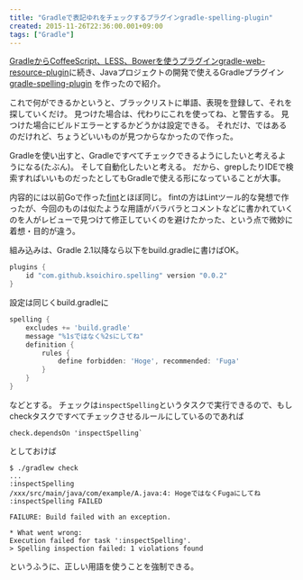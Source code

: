 ```yaml
---
title: "Gradleで表記ゆれをチェックするプラグインgradle-spelling-plugin"
created: 2015-11-26T22:36:00.001+09:00
tags: ["Gradle"]
---
```

[GradleからCoffeeScript、LESS、Bowerを使うプラグインgradle-web-resource-plugin](http://ksoichiro.blogspot.jp/2015/10/gradlecoffeescriptlessbowergradle-web.html)に続き、Javaプロジェクトの開発で使えるGradleプラグイン [gradle-spelling-plugin](https://github.com/ksoichiro/gradle-spelling-plugin) を作ったので紹介。

これで何ができるかというと、ブラックリストに単語、表現を登録して、それを探していくだけ。
見つけた場合は、代わりにこれを使ってね、と警告する。
見つけた場合にビルドエラーとするかどうかは設定できる。
それだけ、ではあるのだけれど、ちょうどいいものが見つからなかったので作った。

Gradleを使い出すと、Gradleですべてチェックできるようにしたいと考えるようになる(たぶん)。
そして自動化したいと考える。
だから、grepしたりIDEで検索すればいいものだったとしてもGradleで使える形になっていることが大事。
<!--more-->

内容的には以前Goで作った[fint](https://github.com/ksoichiro/fint)とほぼ同じ。
fintの方はLintツール的な発想で作ったが、今回のものは似たような用語がバラバラとコメントなどに書かれていくのを人がレビューで見つけて修正していくのを避けたかった、という点で微妙に着想・目的が違う。

組み込みは、Gradle 2.1以降なら以下をbuild.gradleに書けばOK。

```groovy
plugins {
    id "com.github.ksoichiro.spelling" version "0.0.2"
}
```

設定は同じくbuild.gradleに

```groovy
spelling {
    excludes += 'build.gradle'
    message "%1sではなく%2sにしてね"
    definition {
        rules {
            define forbidden: 'Hoge', recommended: 'Fuga'
        }
    }
}
```

などとする。
チェックは`inspectSpelling`というタスクで実行できるので、もしcheckタスクですべてチェックさせるルールにしているのであれば

```
check.dependsOn 'inspectSpelling`
```

としておけば

```
$ ./gradlew check
...
:inspectSpelling
/xxx/src/main/java/com/example/A.java:4: HogeではなくFugaにしてね
:inspectSpelling FAILED

FAILURE: Build failed with an exception.

* What went wrong:
Execution failed for task ':inspectSpelling'.
> Spelling inspection failed: 1 violations found
```

というふうに、正しい用語を使うことを強制できる。
